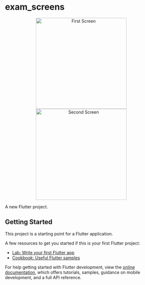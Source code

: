 
# exam_screens
<p align="center">
  <img src="https://github.com/user-attachments/assets/1906d25f-05dc-4cb8-9b21-ed5bffd78f63" width="300" alt="First Screen">
  <img src="https://github.com/user-attachments/assets/dee70bc5-d828-42b4-9103-e66e7c03aa43" width="300" alt="Second Screen">
</p>



A new Flutter project.

## Getting Started

This project is a starting point for a Flutter application.

A few resources to get you started if this is your first Flutter project:

- [Lab: Write your first Flutter app](https://docs.flutter.dev/get-started/codelab)
- [Cookbook: Useful Flutter samples](https://docs.flutter.dev/cookbook)

For help getting started with Flutter development, view the
[online documentation](https://docs.flutter.dev/), which offers tutorials,
samples, guidance on mobile development, and a full API reference.
